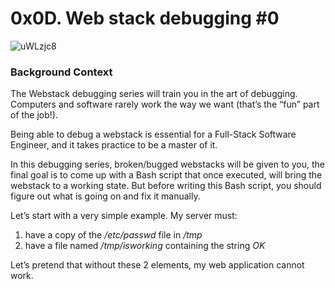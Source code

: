 # 0x0D. Web stack debugging #0

![uWLzjc8](https://github.com/Omowunmijuin/alx-system_engineering-devops/assets/109985883/b648f932-c0af-449a-82e6-dec19dd48f67)

### Background Context

The Webstack debugging series will train you in the art of debugging. Computers and software rarely work the way we want (that’s the “fun” part of the job!).

Being able to debug a webstack is essential for a Full-Stack Software Engineer, and it takes practice to be a master of it.

In this debugging series, broken/bugged webstacks will be given to you, the final goal is to come up with a Bash script that once executed, will bring the webstack to a working state. But before writing this Bash script, you should figure out what is going on and fix it manually.

Let’s start with a very simple example. My server must:

1. have a copy of the <i>/etc/passwd</i> file in <i>/tmp</i>
2. have a file named <i>/tmp/isworking</i> containing the string <i>OK</i>

Let’s pretend that without these 2 elements, my web application cannot work.
